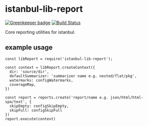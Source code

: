 # istanbul-lib-report

[![Greenkeeper badge](https://badges.greenkeeper.io/istanbuljs/istanbul-lib-report.svg)](https://greenkeeper.io/)
[![Build Status](https://travis-ci.org/istanbuljs/istanbul-lib-report.svg?branch=master)](https://travis-ci.org/istanbuljs/istanbul-lib-report)

Core reporting utilities for istanbul.

## example usage

```
const libReport = require('istanbul-lib-report');

const context = libReport.createContext({
  dir: 'source/dir',
  defaultSummarizer: 'summarizer name e.g. nested/flat/pkg',
  watermarks: configWatermarks,
  coverageMap,
})

const report = reports.create('report/name e.g. json/html/html-spa/text', {
  skipEmpty: configSkipEmpty,
  skipFull: configSkipFull
})
report.execute(context)
```
